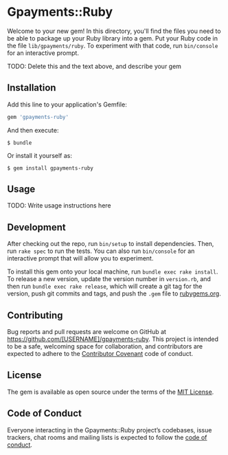 # Gpayments::Ruby

Welcome to your new gem! In this directory, you'll find the files you need to be able to package up your Ruby library into a gem. Put your Ruby code in the file `lib/gpayments/ruby`. To experiment with that code, run `bin/console` for an interactive prompt.

TODO: Delete this and the text above, and describe your gem

## Installation

Add this line to your application's Gemfile:

```ruby
gem 'gpayments-ruby'
```

And then execute:

    $ bundle

Or install it yourself as:

    $ gem install gpayments-ruby

## Usage

TODO: Write usage instructions here

## Development

After checking out the repo, run `bin/setup` to install dependencies. Then, run `rake spec` to run the tests. You can also run `bin/console` for an interactive prompt that will allow you to experiment.

To install this gem onto your local machine, run `bundle exec rake install`. To release a new version, update the version number in `version.rb`, and then run `bundle exec rake release`, which will create a git tag for the version, push git commits and tags, and push the `.gem` file to [rubygems.org](https://rubygems.org).

## Contributing

Bug reports and pull requests are welcome on GitHub at https://github.com/[USERNAME]/gpayments-ruby. This project is intended to be a safe, welcoming space for collaboration, and contributors are expected to adhere to the [Contributor Covenant](http://contributor-covenant.org) code of conduct.

## License

The gem is available as open source under the terms of the [MIT License](http://opensource.org/licenses/MIT).

## Code of Conduct

Everyone interacting in the Gpayments::Ruby project’s codebases, issue trackers, chat rooms and mailing lists is expected to follow the [code of conduct](https://github.com/[USERNAME]/gpayments-ruby/blob/master/CODE_OF_CONDUCT.md).
